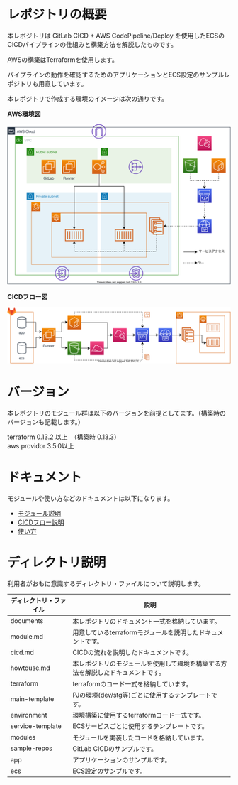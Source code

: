 # レポジトリの概要

本レポジトリは GitLab CICD + AWS CodePipeline/Deploy を使用したECSのCICDパイプラインの仕組みと構築方法を解説したものです。

AWSの構築はTerraformを使用します。

パイプラインの動作を確認するためのアプリケーションとECS設定のサンプルレポジトリも用意しています。

本レポジトリで作成する環境のイメージは次の通りです。

**AWS環境図**

![AWS環境図](./documents/images/aws.svg)

**CICDフロー図**

![CICDフロー図](./documents/images/cicd.svg)

# バージョン

本レポジトリのモジュール群は以下のバージョンを前提としてます。（構築時のバージョンも記載します。）

terraform 0.13.2 以上　（構築時 0.13.3）  
aws providor 3.5.0以上　

# ドキュメント

モジュールや使い方などのドキュメントは以下になります。

- [モジュール説明](./documents/module.md)
- [CICDフロー説明](./documents/cicd.md)
- [使い方](./documents/howtouse.md)

# ディレクトリ説明

利用者がおもに意識するディレクトリ・ファイルについて説明します。

|ディレクトリ・ファイル|説明|
|-|-|
|documents|本レポジトリのドキュメント一式を格納しています。|
|  module.md|用意しているterraformモジュールを説明したドキュメントです。|
|  cicd.md|CICDの流れを説明したドキュメントです。|
|  howtouse.md|本レポジトリのモジュールを使用して環境を構築する方法を解説したドキュメントです。|
|terraform|terraformのコード一式を格納しています。|
|  main-template|PJの環境(dev/stg等)ごとに使用するテンプレートです。|
|    environment|環境構築に使用するterraformコード一式です。|
|    service-template|ECSサービスごとに使用するテンプレートです。|
|  modules|モジュールを実装したコードを格納しています。|
|sample-repos|GitLab CICDのサンプルです。|
|  app|アプリケーションのサンプルです。|
|  ecs|ECS設定のサンプルです。|
